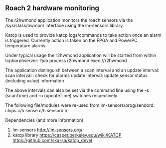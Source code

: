 Roach 2 hardware monitoring
---------------------------

The r2hwmond application monitors the roach sensors via the /sys/class/hwmon/
interface using the lm-sensors library.

Katcp is used to provide katcp logs/commands to take action once an alarm is
triggered. Currently action is taken on the FPGA and PowerPC temperature alarms.

Under typical usage the r2hwmond application will be started from within
tcpborphserver:
    ?job process r2hwmond exec://r2hwmond

The application distinguish between a scan interval and an update interval:
    scan interval : check for alarms
    update interval: update sensor status (including value) information
    
The above intervals can also be set via the command line using the -s (scanTime)
and -u (updateTime) switches respectively. 
    
The following file/modules were re-used from lm-sensors/prog/sendord:
    chips.c/h
    sense.c/h
    sensord.h

Dependencies (and more information)
1. lm-sensors 
    http://lm-sensors.org/
2. katcp library
    https://casper.berkeley.edu/wiki/KATCP
    https://github.com/ska-sa/katcp_devel
